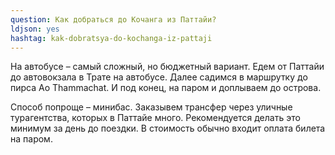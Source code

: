 ```yaml
---
question: Как добраться до Кочанга из Паттайи?
ldjson: yes
hashtag: kak-dobratsya-do-kochanga-iz-pattaji
---
```


На автобусе – самый сложный, но бюджетный вариант. Едем от Паттайи до автовокзала в Трате на автобусе. Далее садимся в маршрутку до пирса Ao Thammachat. И под конец, на паром и доплываем до острова.

Способ попроще – минибас. Заказывем трансфер через уличные турагентства, которых в Паттайе много. Рекомендуется делать это минимум за день до поездки. В стоимость обычно входит оплата билета на паром.
